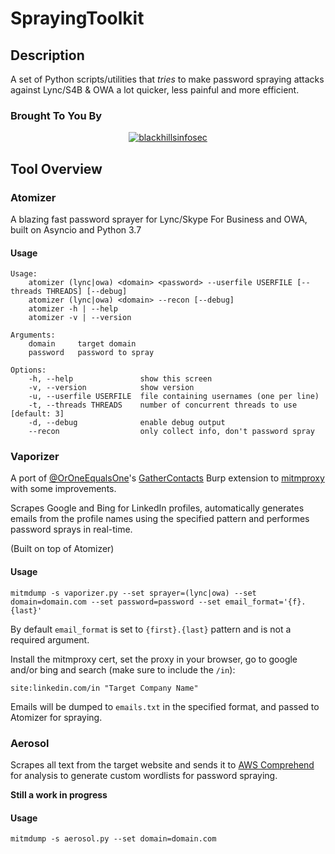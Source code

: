 # SprayingToolkit




## Description

A set of Python scripts/utilities that *tries* to make password spraying attacks against Lync/S4B & OWA a lot quicker, less painful and more efficient.

### Brought To You By

<p align="center">
  <a href="https://www.blackhillsinfosec.com/">
    <img src="https://www.blackhillsinfosec.com/wp-content/uploads/2016/03/BHIS-logo-L-300x300.png" alt="blackhillsinfosec"/>
  </a>
</p>

## Tool Overview

### Atomizer

A blazing fast password sprayer for Lync/Skype For Business and OWA, built on Asyncio and Python 3.7

#### Usage
```
Usage:
    atomizer (lync|owa) <domain> <password> --userfile USERFILE [--threads THREADS] [--debug]
    atomizer (lync|owa) <domain> --recon [--debug]
    atomizer -h | --help
    atomizer -v | --version

Arguments:
    domain     target domain
    password   password to spray

Options:
    -h, --help               show this screen
    -v, --version            show version
    -u, --userfile USERFILE  file containing usernames (one per line)
    -t, --threads THREADS    number of concurrent threads to use [default: 3]
    -d, --debug              enable debug output
    --recon                  only collect info, don't password spray
```

### Vaporizer

A port of [@OrOneEqualsOne](https://twitter.com/ralef_rafayel)'s [GatherContacts](https://github.com/ralefrafayel/) Burp extension to [mitmproxy](https://mitmproxy.org/) with some improvements.

Scrapes Google and Bing for LinkedIn profiles, automatically generates emails from the profile names using the specified pattern and performes password sprays in real-time.

(Built on top of Atomizer)

#### Usage

```
mitmdump -s vaporizer.py --set sprayer=(lync|owa) --set domain=domain.com --set password=password --set email_format='{f}.{last}'
```

By default `email_format` is set to `{first}.{last}` pattern and is not a required argument.

Install the mitmproxy cert, set the proxy in your browser, go to google and/or bing and search (make sure to include the `/in`):

`site:linkedin.com/in "Target Company Name"`

Emails will be dumped to `emails.txt` in the specified format, and passed to Atomizer for spraying.


### Aerosol

Scrapes all text from the target website and sends it to [AWS Comprehend](https://aws.amazon.com/comprehend/) for analysis to generate custom wordlists for password spraying.

**Still a work in progress**

#### Usage

```
mitmdump -s aerosol.py --set domain=domain.com
```
